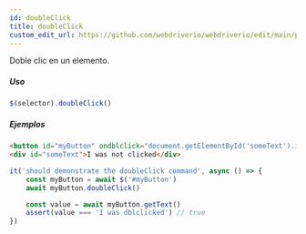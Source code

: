 ```yaml
---
id: doubleClick
title: doubleClick
custom_edit_url: https://github.com/webdriverio/webdriverio/edit/main/packages/webdriverio/src/commands/element/doubleClick.ts
---
```


Doble clic en un elemento.

##### Uso

```js
$(selector).doubleClick()
```

##### Ejemplos

```html title="example.html"
<button id="myButton" ondblclick="document.getElementById('someText').innerHTML='I was dblclicked'">Click me</button>
<div id="someText">I was not clicked</div>
```

```js title="doubleClick.js"
it('should demonstrate the doubleClick command', async () => {
    const myButton = await $('#myButton')
    await myButton.doubleClick()

    const value = await myButton.getText()
    assert(value === 'I was dblclicked') // true
})
```